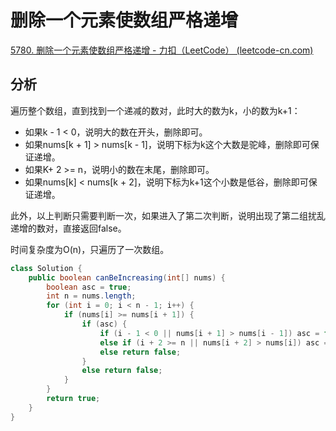 # 删除一个元素使数组严格递增

[5780. 删除一个元素使数组严格递增 - 力扣（LeetCode） (leetcode-cn.com)](https://leetcode-cn.com/problems/remove-one-element-to-make-the-array-strictly-increasing/)

## 分析

遍历整个数组，直到找到一个递减的数对，此时大的数为k，小的数为k+1：

*   如果k - 1 < 0，说明大的数在开头，删除即可。
*   如果nums[k + 1] > nums[k - 1]，说明下标为k这个大数是驼峰，删除即可保证递增。
*   如果K+ 2 >= n，说明小的数在末尾，删除即可。
*   如果nums[k] < nums[k + 2]，说明下标为k+1这个小数是低谷，删除即可保证递增。

此外，以上判断只需要判断一次，如果进入了第二次判断，说明出现了第二组扰乱递增的数对，直接返回false。

时间复杂度为O(n)，只遍历了一次数组。

```java
class Solution {
    public boolean canBeIncreasing(int[] nums) {
        boolean asc = true;
        int n = nums.length;
        for (int i = 0; i < n - 1; i++) {
            if (nums[i] >= nums[i + 1]) {
                if (asc) {
                    if (i - 1 < 0 || nums[i + 1] > nums[i - 1]) asc = false;
                    else if (i + 2 >= n || nums[i + 2] > nums[i]) asc = false;
                    else return false;
                }
                else return false;
            }
        }
        return true;
    }
}
```

